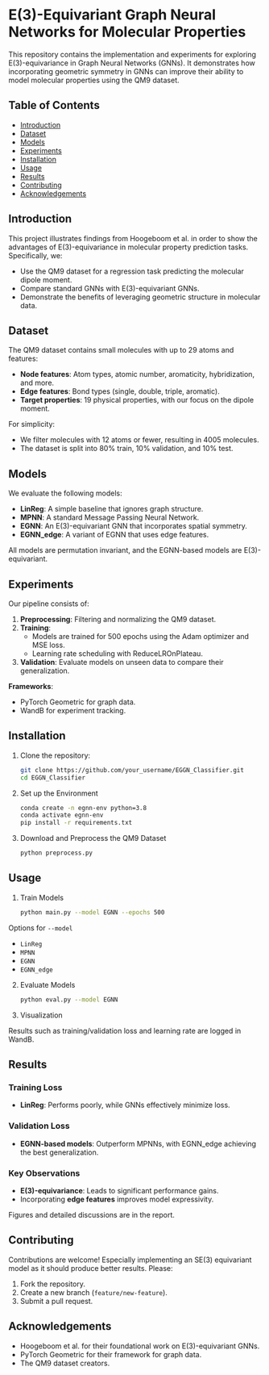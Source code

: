 # E(3)-Equivariant Graph Neural Networks for Molecular Properties

This repository contains the implementation and experiments for exploring E(3)-equivariance in Graph Neural Networks (GNNs). It demonstrates how incorporating geometric symmetry in GNNs can improve their ability to model molecular properties using the QM9 dataset.

## Table of Contents
- [Introduction](#introduction)
- [Dataset](#dataset)
- [Models](#models)
- [Experiments](#experiments)
- [Installation](#installation)
- [Usage](#usage)
- [Results](#results)
- [Contributing](#contributing)
- [Acknowledgements](#acknowledgements)

## Introduction

This project illustrates findings from Hoogeboom et al. in order to show the advantages of E(3)-equivariance in molecular property prediction tasks. Specifically, we:
- Use the QM9 dataset for a regression task predicting the molecular dipole moment.
- Compare standard GNNs with E(3)-equivariant GNNs.
- Demonstrate the benefits of leveraging geometric structure in molecular data.

## Dataset

The QM9 dataset contains small molecules with up to 29 atoms and features:
- **Node features**: Atom types, atomic number, aromaticity, hybridization, and more.
- **Edge features**: Bond types (single, double, triple, aromatic).
- **Target properties**: 19 physical properties, with our focus on the dipole moment.

For simplicity:
- We filter molecules with 12 atoms or fewer, resulting in 4005 molecules.
- The dataset is split into 80% train, 10% validation, and 10% test.

## Models

We evaluate the following models:
- **LinReg**: A simple baseline that ignores graph structure.
- **MPNN**: A standard Message Passing Neural Network.
- **EGNN**: An E(3)-equivariant GNN that incorporates spatial symmetry.
- **EGNN_edge**: A variant of EGNN that uses edge features.

All models are permutation invariant, and the EGNN-based models are E(3)-equivariant.

## Experiments

Our pipeline consists of:
1. **Preprocessing**: Filtering and normalizing the QM9 dataset.
2. **Training**:
   - Models are trained for 500 epochs using the Adam optimizer and MSE loss.
   - Learning rate scheduling with ReduceLROnPlateau.
3. **Validation**: Evaluate models on unseen data to compare their generalization.

**Frameworks**:
- PyTorch Geometric for graph data.
- WandB for experiment tracking.

## Installation

1. Clone the repository:
   ```bash
   git clone https://github.com/your_username/EGGN_Classifier.git
   cd EGGN_Classifier

2. Set up the Environment

   ```bash
   conda create -n egnn-env python=3.8
   conda activate egnn-env
   pip install -r requirements.txt

3. Download and Preprocess the QM9 Dataset

   ```bash
   python preprocess.py

## Usage

1. Train Models
   ```bash
   python main.py --model EGNN --epochs 500

Options for `--model`
- `LinReg`
- `MPNN`
- `EGNN`
- `EGNN_edge`

2. Evaluate Models
   ```bash
   python eval.py --model EGNN

3. Visualization

Results such as training/validation loss and learning rate are logged in WandB.

## Results

### Training Loss
- **LinReg**: Performs poorly, while GNNs effectively minimize loss.

### Validation Loss
- **EGNN-based models**: Outperform MPNNs, with EGNN_edge achieving the best generalization.

### Key Observations
- **E(3)-equivariance**: Leads to significant performance gains.
- Incorporating **edge features** improves model expressivity.

Figures and detailed discussions are in the report.

## Contributing

Contributions are welcome! Especially implementing an SE(3) equivariant model as it should produce better results. Please:
1. Fork the repository.
2. Create a new branch (`feature/new-feature`).
3. Submit a pull request.

## Acknowledgements

- Hoogeboom et al. for their foundational work on E(3)-equivariant GNNs.
- PyTorch Geometric for their framework for graph data.
- The QM9 dataset creators.


